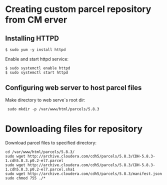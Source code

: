 # Creating custom parcel repository from CM erver

## Installing HTTPD
```
$ sudo yum -y install httpd
```

Enable and start httpd service:
```
$ sudo systemctl enable httpd
$ sudo systemctl start httpd
```

## Configuring web server to host parcel files

Make directory to web serve`s root dir:
```
 sudo mkdir -p /var/www/html/parcels/5.8.3
 ```
 
 # Downloading files for repository
 
 Download parcel files to specified directory:
 ```
 cd /var/www/html/parcels/5.8.3/
 sudo wget http://archive.cloudera.com/cdh5/parcels/5.8.3/CDH-5.8.3-1.cdh5.8.3.p0.2-el7.parcel
 sudo wget http://archive.cloudera.com/cdh5/parcels/5.8.3/CDH-5.8.3-1.cdh5.8.3.p0.2-el7.parcel.sha1
 sudo wget http://archive.cloudera.com/cdh5/parcels/5.8.3/manifest.json
 sudo chmod 755 ./*
 ```
 
 